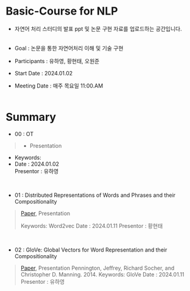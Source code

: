 # Basic-Course for NLP
- 자연어 처리 스터디의 발표 ppt 및 논문 구현 자료를 업로드하는 공간입니다.
</br></br>

- Goal : 논문을 통한 자연어처리 이해 및 기술 구현
- Participants : 유하영, 황현태, 오원준</br>
- Start Date : 2024.01.02</br>
- Meeting Date : 매주 목요일 11:00.AM
</br></br>

# Summary

* 00 : OT</br>
>   - Presentation</br>
- Keywords: </br>
- Date : 2024.01.02</br>
  Presentor : 유하영</br>
</br>

* 01 : Distributed Representations of Words and Phrases
and their Compositionality
> [Paper](https://arxiv.org/pdf/1310.4546.pdf), Presentation
> 
> Keywords: Word2vec
> Date : 2024.01.11
> Presentor : 황현태
</br>

* 02 : GloVe: Global Vectors for Word Representation
and their Compositionality
> [Paper](https://nlp.stanford.edu/pubs/glove.pdf), Presentation
> Pennington, Jeffrey, Richard Socher, and Christopher D. Manning. 2014.
> Keywords: GloVe
> Date : 2024.01.11
> Presentor : 유하영
</br>


